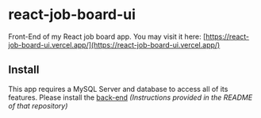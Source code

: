 # react-job-board-ui
Front-End of my React job board app. You may visit it here: [https://react-job-board-ui.vercel.app/](https://react-job-board-ui.vercel.app/)

## Install
This app requires a MySQL Server and database to access all of its features. Please install the [back-end](https://github.com/CedricAOUN/react-job-board-backend/tree/main) *(Instructions provided in the README of that repository)*



